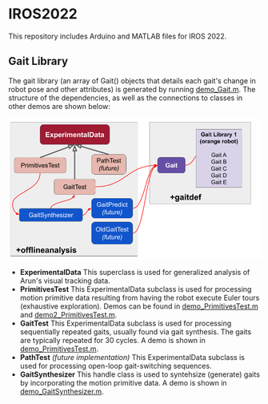 # IROS2022
This repository includes Arduino and MATLAB files for IROS 2022. 

## Gait Library
The gait library (an array of Gait() objects that details each gait's change in robot pose and other attributes) is generated by running [demo_Gait.m](/demos/demo_Gait.m). The structure of the dependencies, as well as the connections to classes in other demos are shown below:

![Diagram](/IROS%202022%20%20(1).png)

- **ExperimentalData**
This superclass is used for generalized analysis of Arun's visual tracking data. 
- **PrimitivesTest**
This ExperimentalData subclass is used for processing motion primitive data resulting from having the robot execute Euler tours (exhaustive exploration). Demos can be found in [demo_PrimitivesTest.m](/demos/demo_PrimitivesTest.m) and [demo2_PrimitivesTest.m](/demos/demo2_PrimitivesTest.m).
- **GaitTest**
This ExperimentalData subclass is used for processing sequentially repeated gaits, usually found via gait synthesis. The gaits are typically repeated for 30 cycles. A demo is shown in [demo_PrimitivesTest.m](/demos/demo_PrimitivesTest.m).
- **PathTest**
_(future implementation)_ This ExperimentalData subclass is used for processing open-loop gait-switching sequences. 
- **GaitSynthesizer**
This handle class is used to syntehsize (generate) gaits by incorporating the motion primitive data. A demo is shown in [demo_GaitSynthesizer.m](/demos/demo_GaitSynthesizer.m).

